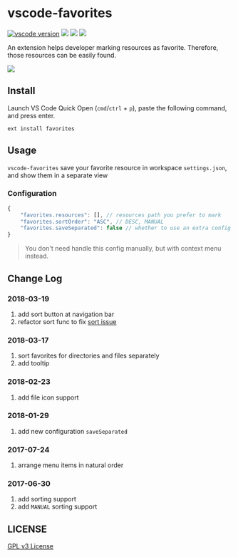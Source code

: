 # vscode-favorites

[![vscode version][vs-image]][vs-url]
![][install-url]
![][rate-url]
![][license-url]

An extension helps developer marking resources as favorite. Therefore, those resources can be easily found.

![](https://raw.githubusercontent.com/leftstick/vscode-favorites/master/images/preview.gif)

## Install

Launch VS Code Quick Open (`cmd`/`ctrl` + `p`), paste the following command, and press enter.

```
ext install favorites
```

## Usage

`vscode-favorites` save your favorite resource in workspace `settings.json`, and show them in a separate view

### Configuration

```javascript
{
    "favorites.resources": [], // resources path you prefer to mark
    "favorites.sortOrder": "ASC", // DESC, MANUAL
    "favorites.saveSeparated": false // whether to use an extra config file
}
```

> You don't need handle this config manually, but with context menu instead.

## Change Log

### 2018-03-19

1.  add sort button at navigation bar
2.  refactor sort func to fix [sort issue](https://github.com/leftstick/vscode-favorites/issues/3#issuecomment-373995913)

### 2018-03-17

1.  sort favorites for directories and files separately
2.  add tooltip

### 2018-02-23

1.  add file icon support

### 2018-01-29

1.  add new configuration `saveSeparated`

### 2017-07-24

1.  arrange menu items in natural order

### 2017-06-30

1.  add sorting support
2.  add `MANUAL` sorting support

## LICENSE

[GPL v3 License](https://raw.githubusercontent.com/leftstick/vscode-favorites/master/LICENSE)

[vs-url]: https://marketplace.visualstudio.com/items?itemName=howardzuo.vscode-favorites
[vs-image]: https://vsmarketplacebadge.apphb.com/version/howardzuo.vscode-favorites.svg
[install-url]: https://vsmarketplacebadge.apphb.com/installs/howardzuo.vscode-favorites.svg
[rate-url]: https://vsmarketplacebadge.apphb.com/rating/howardzuo.vscode-favorites.svg
[license-url]: https://img.shields.io/github/license/leftstick/vscode-favorites.svg

